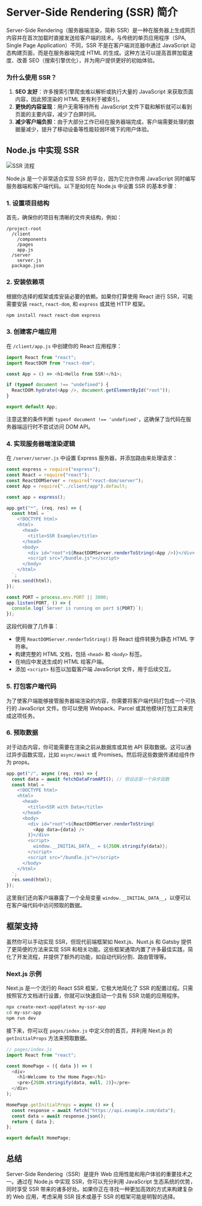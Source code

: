 # Server-Side Rendering (SSR) 简介

Server-Side Rendering（服务器端渲染，简称 SSR）是一种在服务器上生成网页内容并在首次加载时直接发送给客户端的技术。与传统的单页应用程序（SPA, Single Page Application）不同，SSR 不是在客户端浏览器中通过 JavaScript 动态构建页面，而是在服务器端完成 HTML 的生成。这种方法可以提高首屏加载速度、改善 SEO（搜索引擎优化），并为用户提供更好的初始体验。

### 为什么使用 SSR？

1. **SEO 友好**：许多搜索引擎爬虫难以解析或执行大量的 JavaScript 来获取页面内容，因此预渲染的 HTML 更有利于被索引。
2. **更快的内容呈现**：用户无需等待所有 JavaScript 文件下载和解析就可以看到页面的主要内容，减少了白屏时间。
3. **减少客户端负担**：由于大部分工作已经在服务器端完成，客户端需要处理的数据量减少，提升了移动设备等性能较弱环境下的用户体验。

## Node.js 中实现 SSR

![SSR 流程](/assets/images/ssr/ssr.png)

Node.js 是一个非常适合实现 SSR 的平台，因为它允许你用 JavaScript 同时编写服务器端和客户端代码。以下是如何在 Node.js 中设置 SSR 的基本步骤：

### 1. 设置项目结构

首先，确保你的项目有清晰的文件夹结构，例如：

```
/project-root
  /client
    /components
    /pages
    app.js
  /server
    server.js
  package.json
```

### 2. 安装依赖项

根据你选择的框架或库安装必要的依赖。如果你打算使用 React 进行 SSR，可能需要安装 `react`, `react-dom`, 和 `express` 或其他 HTTP 框架。

```bash
npm install react react-dom express
```

### 3. 创建客户端应用

在 `/client/app.js` 中创建你的 React 应用程序：

```javascript
import React from "react";
import ReactDOM from "react-dom";

const App = () => <h1>Hello from SSR!</h1>;

if (typeof document !== "undefined") {
  ReactDOM.hydrate(<App />, document.getElementById("root"));
}

export default App;
```

注意这里的条件判断 `typeof document !== 'undefined'`，这确保了当代码在服务器端运行时不尝试访问 DOM API。

### 4. 实现服务器端渲染逻辑

在 `/server/server.js` 中设置 Express 服务器，并添加路由来处理请求：

```javascript
const express = require("express");
const React = require("react");
const ReactDOMServer = require("react-dom/server");
const App = require("../client/app").default;

const app = express();

app.get("*", (req, res) => {
  const html = `
    <!DOCTYPE html>
    <html>
      <head>
        <title>SSR Example</title>
      </head>
      <body>
        <div id="root">${ReactDOMServer.renderToString(<App />)}</div>
        <script src="/bundle.js"></script>
      </body>
    </html>
  `;
  res.send(html);
});

const PORT = process.env.PORT || 3000;
app.listen(PORT, () => {
  console.log(`Server is running on port ${PORT}`);
});
```

这段代码做了几件事：

- 使用 `ReactDOMServer.renderToString()` 将 React 组件转换为静态 HTML 字符串。
- 构建完整的 HTML 文档，包括 `<head>` 和 `<body>` 标签。
- 在响应中发送生成的 HTML 给客户端。
- 添加 `<script>` 标签以加载客户端 JavaScript 文件，用于后续交互。

### 5. 打包客户端代码

为了使客户端能够接管服务器端渲染的内容，你需要将客户端代码打包成一个可执行的 JavaScript 文件。你可以使用 Webpack、Parcel 或其他模块打包工具来完成这项任务。

### 6. 预取数据

对于动态内容，你可能需要在渲染之前从数据库或其他 API 获取数据。这可以通过异步函数实现，比如 `async/await` 或 Promises。然后将这些数据传递给组件作为 props。

```javascript
app.get("/", async (req, res) => {
  const data = await fetchDataFromAPI(); // 假设这是一个异步函数
  const html = `
    <!DOCTYPE html>
    <html>
      <head>
        <title>SSR with Data</title>
      </head>
      <body>
        <div id="root">${ReactDOMServer.renderToString(
          <App data={data} />
        )}</div>
        <script>
          window.__INITIAL_DATA__ = ${JSON.stringify(data)};
        </script>
        <script src="/bundle.js"></script>
      </body>
    </html>
  `;
  res.send(html);
});
```

这里我们还向客户端暴露了一个全局变量 `window.__INITIAL_DATA__`，以便可以在客户端代码中访问预取的数据。

## 框架支持

虽然你可以手动实现 SSR，但现代前端框架如 Next.js、Nuxt.js 和 Gatsby 提供了更简便的方法来实现 SSR 和相关功能。这些框架通常内置了许多最佳实践，简化了开发流程，并提供了额外的功能，如自动代码分割、路由管理等。

### Next.js 示例

Next.js 是一个流行的 React SSR 框架，它极大地简化了 SSR 的配置过程。只需按照官方文档进行设置，你就可以快速启动一个具有 SSR 功能的应用程序。

```bash
npx create-next-app@latest my-ssr-app
cd my-ssr-app
npm run dev
```

接下来，你可以在 `pages/index.js` 中定义你的首页，并利用 Next.js 的 `getInitialProps` 方法来预取数据。

```javascript
// pages/index.js
import React from "react";

const HomePage = ({ data }) => (
  <div>
    <h1>Welcome to the Home Page</h1>
    <pre>{JSON.stringify(data, null, 2)}</pre>
  </div>
);

HomePage.getInitialProps = async () => {
  const response = await fetch("https://api.example.com/data");
  const data = await response.json();
  return { data };
};

export default HomePage;
```

## 总结

Server-Side Rendering（SSR）是提升 Web 应用性能和用户体验的重要技术之一。通过在 Node.js 中实现 SSR，你可以充分利用 JavaScript 生态系统的优势，同时享受 SSR 带来的诸多好处。如果你正在寻找一种更加高效的方式来构建复杂的 Web 应用，考虑采用 SSR 技术或基于 SSR 的框架可能是明智的选择。
